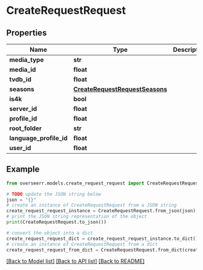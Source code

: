 # CreateRequestRequest


## Properties

Name | Type | Description | Notes
------------ | ------------- | ------------- | -------------
**media_type** | **str** |  | 
**media_id** | **float** |  | 
**tvdb_id** | **float** |  | [optional] 
**seasons** | [**CreateRequestRequestSeasons**](CreateRequestRequestSeasons.md) |  | [optional] 
**is4k** | **bool** |  | [optional] 
**server_id** | **float** |  | [optional] 
**profile_id** | **float** |  | [optional] 
**root_folder** | **str** |  | [optional] 
**language_profile_id** | **float** |  | [optional] 
**user_id** | **float** |  | [optional] 

## Example

```python
from overseerr.models.create_request_request import CreateRequestRequest

# TODO update the JSON string below
json = "{}"
# create an instance of CreateRequestRequest from a JSON string
create_request_request_instance = CreateRequestRequest.from_json(json)
# print the JSON string representation of the object
print(CreateRequestRequest.to_json())

# convert the object into a dict
create_request_request_dict = create_request_request_instance.to_dict()
# create an instance of CreateRequestRequest from a dict
create_request_request_from_dict = CreateRequestRequest.from_dict(create_request_request_dict)
```
[[Back to Model list]](../README.md#documentation-for-models) [[Back to API list]](../README.md#documentation-for-api-endpoints) [[Back to README]](../README.md)


